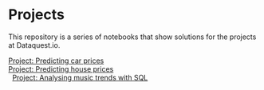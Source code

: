 # Projects
This repository is a series of notebooks that show solutions for the projects at Dataquest.io.

[Project: Predicting car prices](Car_prices.ipynb)  <br />
[Project: Predicting house prices](House_prices.ipynb) <br />    
[Project: Analysing music trends with SQL](Basics.ipynb) <br />  


